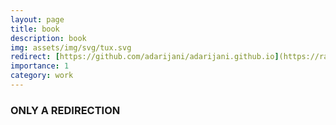 ```yaml
---
layout: page
title: book
description: book
img: assets/img/svg/tux.svg
redirect: [https://github.com/adarijani/adarijani.github.io](https://raw.githubusercontent.com/adarijani/book_pandoc_template/main/build/pdf/book.pdf)
importance: 1
category: work
---
```


### ONLY A REDIRECTION

